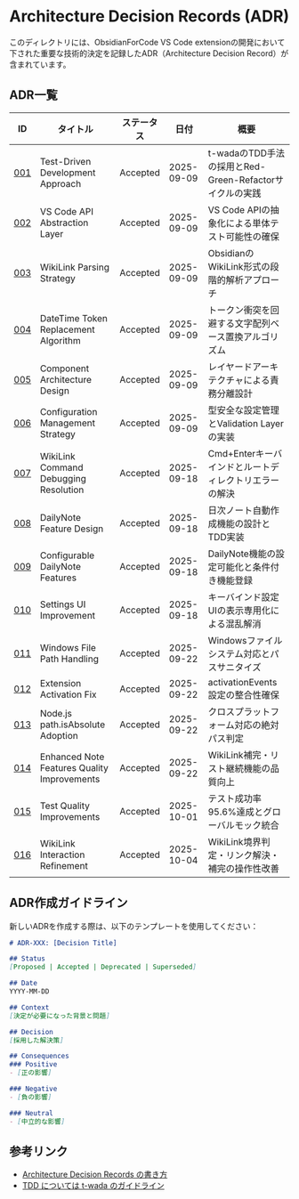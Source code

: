 # Architecture Decision Records (ADR)

このディレクトリには、ObsidianForCode VS Code extensionの開発において下された重要な技術的決定を記録したADR（Architecture Decision Record）が含まれています。

## ADR一覧

| ID | タイトル | ステータス | 日付 | 概要 |
|----|----------|------------|------|------|
| [001](./001-test-driven-development-approach.md) | Test-Driven Development Approach | Accepted | 2025-09-09 | t-wadaのTDD手法の採用とRed-Green-Refactorサイクルの実践 |
| [002](./002-vs-code-api-abstraction-layer.md) | VS Code API Abstraction Layer | Accepted | 2025-09-09 | VS Code APIの抽象化による単体テスト可能性の確保 |
| [003](./003-wikilink-parsing-strategy.md) | WikiLink Parsing Strategy | Accepted | 2025-09-09 | ObsidianのWikiLink形式の段階的解析アプローチ |
| [004](./004-datetime-token-replacement-algorithm.md) | DateTime Token Replacement Algorithm | Accepted | 2025-09-09 | トークン衝突を回避する文字配列ベース置換アルゴリズム |
| [005](./005-component-architecture-design.md) | Component Architecture Design | Accepted | 2025-09-09 | レイヤードアーキテクチャによる責務分離設計 |
| [006](./006-configuration-management-strategy.md) | Configuration Management Strategy | Accepted | 2025-09-09 | 型安全な設定管理とValidation Layerの実装 |
| [007](./007-wikilink-command-debugging-resolution.md) | WikiLink Command Debugging Resolution | Accepted | 2025-09-18 | Cmd+Enterキーバインドとルートディレクトリエラーの解決 |
| [008](./008-dailynote-feature-design.md) | DailyNote Feature Design | Accepted | 2025-09-18 | 日次ノート自動作成機能の設計とTDD実装 |
| [009](./009-configurable-dailynote-features.md) | Configurable DailyNote Features | Accepted | 2025-09-18 | DailyNote機能の設定可能化と条件付き機能登録 |
| [010](./010-settings-ui-improvement.md) | Settings UI Improvement | Accepted | 2025-09-18 | キーバインド設定UIの表示専用化による混乱解消 |
| [011](./011-windows-file-path-handling.md) | Windows File Path Handling | Accepted | 2025-09-22 | Windowsファイルシステム対応とパスサニタイズ |
| [012](./012-extension-activation-fix.md) | Extension Activation Fix | Accepted | 2025-09-22 | activationEvents設定の整合性確保 |
| [013](./013-nodejs-path-isabsolute-adoption.md) | Node.js path.isAbsolute Adoption | Accepted | 2025-09-22 | クロスプラットフォーム対応の絶対パス判定 |
| [014](./014-enhanced-note-features-quality-improvements.md) | Enhanced Note Features Quality Improvements | Accepted | 2025-09-22 | WikiLink補完・リスト継続機能の品質向上 |
| [015](./ADR-015-test-quality-improvements.md) | Test Quality Improvements | Accepted | 2025-10-01 | テスト成功率95.6%達成とグローバルモック統合 |
| [016](./016-wikilink-interaction-refinement.md) | WikiLink Interaction Refinement | Accepted | 2025-10-04 | WikiLink境界判定・リンク解決・補完の操作性改善 |

## ADR作成ガイドライン

新しいADRを作成する際は、以下のテンプレートを使用してください：

```markdown
# ADR-XXX: [Decision Title]

## Status
[Proposed | Accepted | Deprecated | Superseded]

## Date
YYYY-MM-DD

## Context
[決定が必要になった背景と問題]

## Decision
[採用した解決策]

## Consequences
### Positive
- [正の影響]

### Negative
- [負の影響]

### Neutral
- [中立的な影響]
```

## 参考リンク
- [Architecture Decision Records の書き方](https://github.com/joelparkerhenderson/architecture-decision-record)
- [TDD については t-wada のガイドライン](https://github.com/testdouble/contributing-tests/wiki/Test-Driven-Development)
